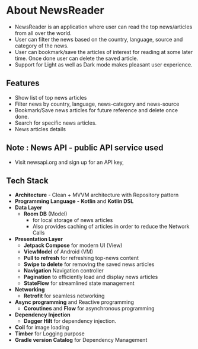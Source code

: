 # About NewsReader

- NewsReader is an application where user can read the top news/articles from all over the world. 
- User can filter the news based on the country, language, source and category of the news.
- User can bookmark/save the articles of interest for reading at some later time. Once done user can delete the 
  saved article.
- Support for Light as well as Dark mode makes pleasant user experience.

## Features 
- Show list of top news articles
- Filter news by country, language, news-category and news-source
- Bookmark/Save news articles for future reference and delete once done.
- Search for specific news articles.
- News articles details 
## Note : News API - public API service used
- Visit newsapi.org and sign up for an API key,

## Tech Stack

- **Architecture** - Clean + MVVM architecture with Repository pattern
- **Programming Language** - **Kotlin** and **Kotlin DSL**
- **Data Layer**
  - **Room DB** (Model)
    - for local storage of news articles
    - Also provides caching of articles in order to reduce the Network Calls
- **Presentation Layer**
  - **Jetpack Compose** for modern UI (View)
  - **ViewModel** of Android (VM)
  - **Pull to refresh** for refreshing top-news content
  - **Swipe to delete** for removing the saved news articles 
  - **Navigation** Navigation controller
  - **Pagination** to efficiently load and display news articles
  - **StateFlow** for streamlined state management
- **Networking**
  - **Retrofit** for seamless networking
- **Async programming** and Reactive programming
  - **Coroutines** and **Flow** for asynchronous programming
- **Dependency Injection**
  - **Dagger Hilt** for dependency injection.
- **Coil** for image loading
- **Timber** for Logging purpose
- **Gradle version Catalog** for Dependency Management


